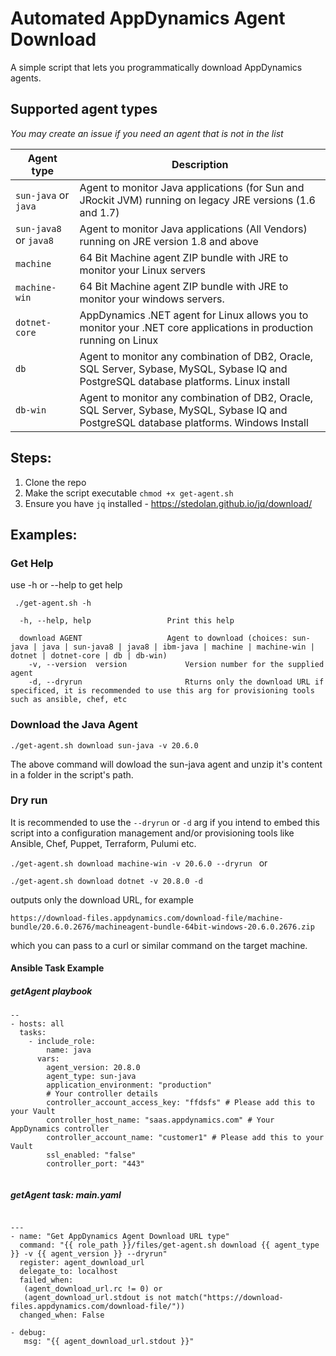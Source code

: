 # Automated AppDynamics Agent Download 

A simple script that lets you programmatically download AppDynamics agents. 

## Supported agent types

*You may create an issue if you need an agent that is not in the list* 

| Agent type | Description |
|--|--|
|`sun-java`    or     `java`      | Agent to monitor Java applications (for Sun and JRockit JVM) running on legacy JRE versions (1.6 and 1.7) |
|`sun-java8`   or     `java8`   | Agent to monitor Java applications (All Vendors) running on JRE version 1.8 and above |
|`machine` | 64 Bit Machine agent ZIP bundle with JRE to monitor your Linux servers |
|`machine-win` | 64 Bit Machine agent ZIP bundle with JRE to monitor your windows servers. |
|`dotnet-core` | AppDynamics .NET agent for Linux allows you to monitor your .NET core applications in production running on Linux |
|`db` | Agent to monitor any combination of DB2, Oracle, SQL Server, Sybase, MySQL, Sybase IQ and PostgreSQL database platforms. Linux install |
|`db-win` | Agent to monitor any combination of DB2, Oracle, SQL Server, Sybase, MySQL, Sybase IQ and PostgreSQL database platforms. Windows Install|



## Steps: 

1. Clone the repo 
2. Make the script executable `chmod +x get-agent.sh`
3. Ensure you have `jq` installed - https://stedolan.github.io/jq/download/

## Examples:

### Get Help 
 
 use -h or --help to get help 
 
 ` ./get-agent.sh -h`
 
````Usage: get-agent.sh [OPTIONS...]
  -h, --help, help                 Print this help

  download AGENT                   Agent to download (choices: sun-java | java | sun-java8 | java8 | ibm-java | machine | machine-win | dotnet | dotnet-core | db | db-win)
    -v, --version  version             Version number for the supplied agent
    -d, --dryrun                       Rturns only the download URL if specificed, it is recommended to use this arg for provisioning tools such as ansible, chef, etc
`````

### Download the Java Agent 

`./get-agent.sh download sun-java -v 20.6.0 `

The above command will dowload the sun-java agent and unzip it's content in a folder in the script's path. 


### Dry run 

It is recommended to use the `--dryrun` or `-d` arg if you intend to embed this script into a configuration management and/or provisioning tools like Ansible, Chef, Puppet, Terraform, Pulumi etc. 

`./get-agent.sh download machine-win -v 20.6.0 --dryrun ` or

`./get-agent.sh download dotnet -v 20.8.0 -d `

outputs only the download URL, for example

`https://download-files.appdynamics.com/download-file/machine-bundle/20.6.0.2676/machineagent-bundle-64bit-windows-20.6.0.2676.zip`

which you can pass to a curl or similar command on the target machine. 

####  Ansible Task Example 

##### getAgent playbook 
````
--
- hosts: all
  tasks:
    - include_role:
        name: java
      vars:
        agent_version: 20.8.0
        agent_type: sun-java
        application_environment: "production"
        # Your controller details 
        controller_account_access_key: "ffdsfs" # Please add this to your Vault 
        controller_host_name: "saas.appdynamics.com" # Your AppDynamics controller 
        controller_account_name: "customer1" # Please add this to your Vault 
        ssl_enabled: "false"
        controller_port: "443"
        
````

##### getAgent task: main.yaml 

````

---
- name: "Get AppDynamics Agent Download URL type"
  command: "{{ role_path }}/files/get-agent.sh download {{ agent_type }} -v {{ agent_version }} --dryrun"
  register: agent_download_url
  delegate_to: localhost
  failed_when:
   (agent_download_url.rc != 0) or 
   (agent_download_url.stdout is not match("https://download-files.appdynamics.com/download-file/"))
  changed_when: False

- debug: 
   msg: "{{ agent_download_url.stdout }}"
   
````





